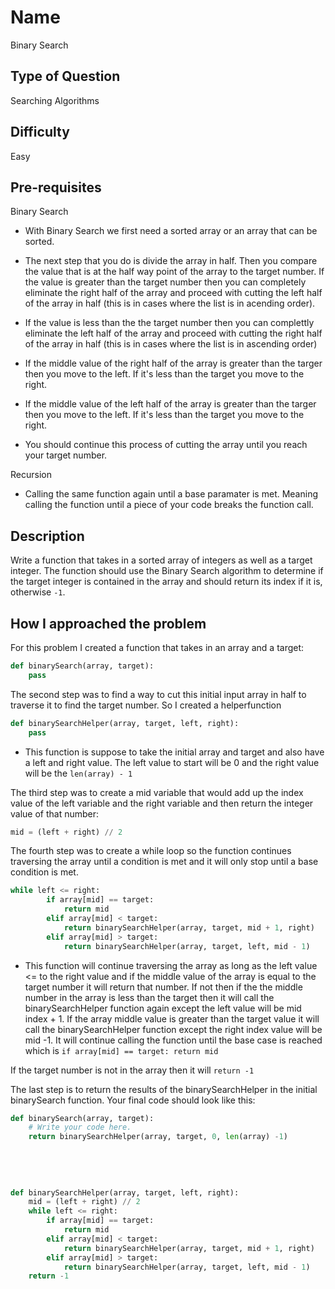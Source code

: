 # Name 

Binary Search

## Type of Question

Searching Algorithms

## Difficulty

Easy

## Pre-requisites

Binary Search

* With Binary Search we first need a sorted array or an array that can be sorted. 

* The next step that you do is divide the array in half. Then you compare the value that is at the half way point of the array to the target number. If the value is greater than the  target number then you can completely eliminate the right half of the array and proceed with cutting the left half of the array in half (this is in cases where the list is in acending order). 

* If the value is less than the the target number then you can complettly eliminate the left half of the array and proceed with cutting the right half of the array in half (this is in cases where the list is in ascending order)

* If the middle value of the right half of the array is greater than the targer then you move to the left. If it's less than the target you move to the right. 

* If the middle value of the left half of the array is greater than the targer then you move to the left. If it's less than the target you move to the right.

* You should continue this process of cutting the array until you reach your target number.

Recursion

* Calling the same function again until a base paramater is met. Meaning calling the function until a piece of your code breaks the function call. 

## Description

Write a function that takes in a sorted array of integers as well as a target integer. The function should use the Binary Search algorithm to determine if the target integer is contained in the array and should return its index if it is, otherwise `-1`.

## How I approached the problem

For this problem I created a function that takes in an array and a target:

```python
def binarySearch(array, target):
    pass
```

The second step was to find a way to cut this initial input array in half to traverse it to find the target number. So I created a helperfunction

```python
def binarySearchHelper(array, target, left, right):
    pass
```

* This function is suppose to take the initial array and target and also have a left and right value. The left value to start will be 0 and the right value will be the `len(array) - 1`

The third step was to create a mid variable that would add up the index value of the left variable and the right variable and then return the integer value of that number:

```python
mid = (left + right) // 2
```

The fourth step was to create a while loop so the function continues traversing the array until a condition is met and it will only stop until a base condition is met.

```python
while left <= right:
        if array[mid] == target:
            return mid
        elif array[mid] < target:
		    return binarySearchHelper(array, target, mid + 1, right)
        elif array[mid] > target:
		    return binarySearchHelper(array, target, left, mid - 1)
```

* This function will continue traversing the array as long as the left value <= to the right value and if the middle value of the array is equal to the target number it will return that number. If not then if the the middle number in the array is less than the target then it will call the binarySearchHelper function again except the left value will be mid index +  1. If the array middle value is greater than the target value it will call the binarySearchHelper function except the right index value will be mid -1. It will continue calling the function until the base case is reached which is `if array[mid] == target: return mid`


If the target number is not in the array then it will `return -1`

The last step is to return the results of the binarySearchHelper in the initial binarySearch function. Your final code should look like this:

```python
def binarySearch(array, target):
    # Write your code here.
    return binarySearchHelper(array, target, 0, len(array) -1)
    
	
	
	
	
def binarySearchHelper(array, target, left, right):
	mid = (left + right) // 2
	while left <= right:
        if array[mid] == target:
            return mid
        elif array[mid] < target:
		    return binarySearchHelper(array, target, mid + 1, right)
        elif array[mid] > target:
		    return binarySearchHelper(array, target, left, mid - 1)
    return -1
```
